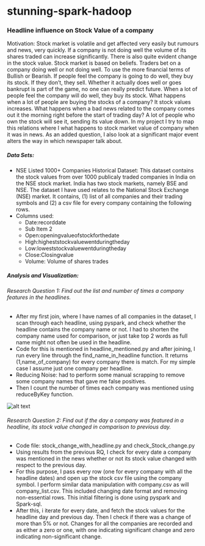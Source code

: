 # stunning-spark-hadoop
<h3>Headline influence on Stock Value of a company</h3>

Motivation:
Stock market is volatile and get affected very easily but rumours and news, very quickly. If a company is not doing well the volume of its shares traded can increase significantly. There is also quite evident change in the stock value. Stock market is based on beliefs. Traders bet on a company doing well or not doing well. To use the more financial terms of Bullish or Bearish. If people feel the company is going to do well, they buy its stock. If they don’t, they sell. Whether it actually does well or goes bankrupt is part of the game, no one can really predict future. When a lot of people feel the company will do well, they buy its stock. What happens when a lot of people are buying the stocks of a company? It stock values increases. What happens when a bad news related to the company comes out it the morning right before the start of trading day? A lot of people who own the stock will see it, sending its value down.
In my project I try to map this relations where I what happens to stock market value of company when it was in news. As an added question, I also look at a significant major event alters the way in which newspaper talk about.
  
  
<h5>Data Sets:</h5>
   
* NSE Listed 1000+ Companies Historical Dataset: This dataset contains the stock values   from over 1000 publicaly traded companies in India on the NSE stock market. India has two stock markets, namely BSE and NSE. The dataset I have used relates to the National Stock Exchange (NSE) market. It contains, (1) list of all companies and their trading symbols and (2) a csv file for every company containing the following rows.
* Columns used:
  * Date:recorddate
  * Sub Item 2
  * Open:openingvalueofstockforthedate
  * High:higheststockvaluewentduringtheday
  * Low:loweststockvaluewentduringtheday
  * Close:Closingvalue
  * Volume: Volume of shares trades
  
  
<h5> Analysis and Visualization: </h5>
<h6> Research Question 1: Find out the list and number of times a company features in the headlines. </h6>


- After my first join, where I have names of all companies in the dataset, I scan through each headline, using pyspark, and check whether the headline contains the company name or not. I had to shorten the company name used for comparison, or just take top 2 words as full name might not often be used in the headline.
- Code for this is mentioned in headline_mentioned.py and after joining, I run every line through the find_name_in_headline function. It returns (1,name_of_company) for every company there is match. For my simple case I assume just one company per headline.
- Reducing Noise: had to perform some manual scrapping to remove some company names that gave me false positives.
- Then I count the number of times each company was mentioned using reduceByKey function.

![alt text](https://github.com/your-free/stunning-spark-hadoop/blob/master/stock_changes.png)

<h6>Research Question 2: Find out if the day a company was featured in a headline, its stock value changed in comparison to previous day. </h6>

- Code file: stock_change_with_headline.py and check_Stock_change.py
- Using results from the previous RQ, I check for every date a company was mentioned in the news whether or not its stock value changed with respect to the previous day.
- For this purpose, I pass every row (one for every company with all the headline dates) and open up the stock csv file using the company symbol. I perform similar data manipulation with company.csv as will company_list.csv. This included changing date format and removing non-essential rows. This initial filtering is done using pyspark and Spark-sql.
- After this, i iterate for every date, and fetch the stock values for the headline day and previous day. Then I check if there was a change of more than 5% or not. Changes for all the companies are recorded and as either a zero or one, with one indicating significant change and zero indicating non-significant change.
